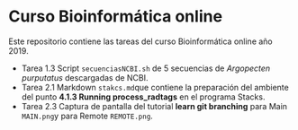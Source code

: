# Curso Bioinformática online
Este repositorio contiene las tareas del curso Bioinformática online año 2019.

* Tarea 1.3 Script `secuenciasNCBI.sh` de 5 secuencias de *Argopecten purputatus* descargadas de NCBI.
* Tarea 2.1 Markdown `stakcs.md`que contiene la preparación del ambiente del punto **4.1.3 Running process_radtags** en el programa Stacks.
* Tarea 2.3 Captura de pantalla del tutorial **learn git branching** para Main `MAIN.png`y para Remote `REMOTE.png`.


